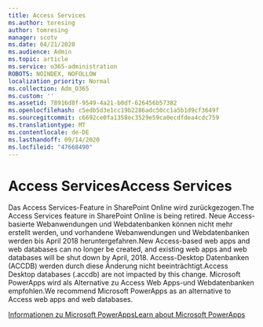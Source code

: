 ```yaml
---
title: Access Services
ms.author: toresing
author: tomresing
manager: scotv
ms.date: 04/21/2020
ms.audience: Admin
ms.topic: article
ms.service: o365-administration
ROBOTS: NOINDEX, NOFOLLOW
localization_priority: Normal
ms.collection: Adm_O365
ms.custom: ''
ms.assetid: 78916d8f-9549-4a21-b0df-626456b57382
ms.openlocfilehash: c5edb5d3e1cc19b2286adc50cc1a5b1d9cf3649f
ms.sourcegitcommit: c6692ce0fa1358ec3529e59ca0ecdfdea4cdc759
ms.translationtype: MT
ms.contentlocale: de-DE
ms.lasthandoff: 09/14/2020
ms.locfileid: "47668490"
---
```

# <a name="access-services"></a><span data-ttu-id="2139e-102">Access Services</span><span class="sxs-lookup"><span data-stu-id="2139e-102">Access Services</span></span>

<span data-ttu-id="2139e-103">Das Access Services-Feature in SharePoint Online wird zurückgezogen.</span><span class="sxs-lookup"><span data-stu-id="2139e-103">The Access Services feature in SharePoint Online is being retired.</span></span> <span data-ttu-id="2139e-104">Neue Access-basierte Webanwendungen und Webdatenbanken können nicht mehr erstellt werden, und vorhandene Webanwendungen und Webdatenbanken werden bis April 2018 heruntergefahren.</span><span class="sxs-lookup"><span data-stu-id="2139e-104">New Access-based web apps and web databases can no longer be created, and existing web apps and web databases will be shut down by April, 2018.</span></span> <span data-ttu-id="2139e-105">Access-Desktop Datenbanken (ACCDB) werden durch diese Änderung nicht beeinträchtigt.</span><span class="sxs-lookup"><span data-stu-id="2139e-105">Access Desktop databases (.accdb) are not impacted by this change.</span></span> <span data-ttu-id="2139e-106">Microsoft PowerApps wird als Alternative zu Access Web Apps-und Webdatenbanken empfohlen.</span><span class="sxs-lookup"><span data-stu-id="2139e-106">We recommend Microsoft PowerApps as an alternative to Access web apps and web databases.</span></span> 
  
[<span data-ttu-id="2139e-107">Informationen zu Microsoft PowerApps</span><span class="sxs-lookup"><span data-stu-id="2139e-107">Learn about Microsoft PowerApps</span></span>](https://powerapps.microsoft.com/)
  